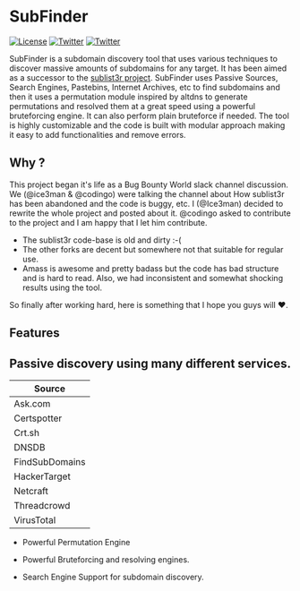 # SubFinder
[![License](https://img.shields.io/badge/license-MIT-_red.svg)](https://opensource.org/licenses/MIT)
[![Twitter](https://img.shields.io/badge/twitter-@Ice3man543-blue.svg)](https://twitter.com/Ice3man543)
[![Twitter](https://img.shields.io/badge/twitter-@codingo__-blue.svg)](https://twitter.com/codingo_)

SubFinder is a subdomain discovery tool that uses various techniques to discover massive amounts of subdomains for any target. It has been aimed as a successor to the [sublist3r project](https://github.com/aboul3la/Sublist3r). SubFinder uses Passive Sources, Search Engines, Pastebins, Internet Archives, etc to find subdomains and then it uses a permutation module inspired by altdns to generate permutations and resolved them at a great speed using a powerful bruteforcing engine. It can also perform plain bruteforce if needed. The tool is highly customizable and the code is built with modular approach making it easy to add functionalities and remove errors.



## Why ?

This project began it's life as a Bug Bounty World slack channel discussion. We (@ice3man & @codingo) were talking the channel about How sublist3r has been abandoned and the code is buggy, etc. I (@Ice3man) decided to rewrite the whole project and posted about it. @codingo asked to contribute to the project and I am happy that I let him contribute. 

- The sublist3r code-base is old and dirty :-(
- The other forks are decent but somewhere not that suitable for regular use.
- Amass is awesome and pretty badass but the code has bad structure and is hard to read. Also, we had inconsistent and somewhat shocking results using the tool.

So finally after working hard, here is something that I hope you guys will :heart:.



## Features

## Passive discovery using many different services.


| Source         |
|----------------|
| Ask.com        |
| Certspotter    |
| Crt.sh         |
| DNSDB          |
| FindSubDomains |
| HackerTarget   |
| Netcraft       |
| Threadcrowd    |
| VirusTotal     |

- Powerful Permutation Engine 

- Powerful Bruteforcing and resolving engines.

- Search Engine Support for subdomain discovery.
